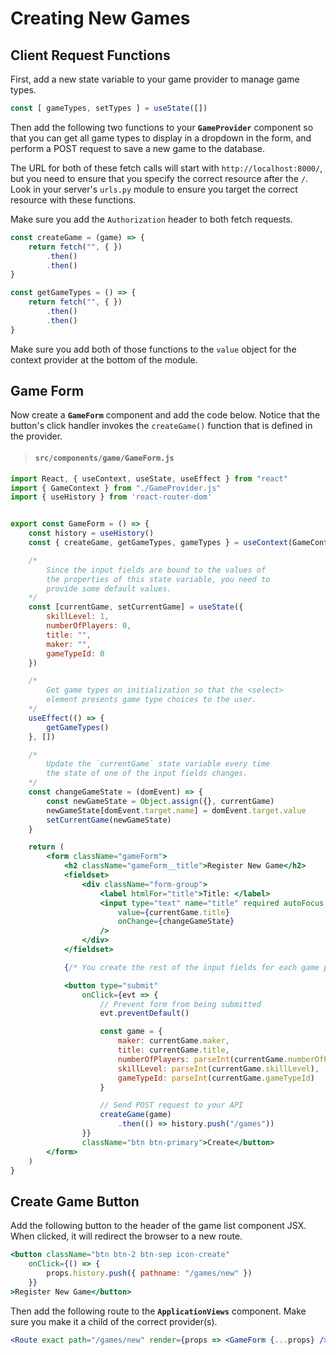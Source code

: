 # Creating New Games

## Client Request Functions

First, add a new state variable to your game provider to manage game types.

```jsx
const [ gameTypes, setTypes ] = useState([])
```

Then add the following two functions to your **`GameProvider`** component so that you can get all game types to display in a dropdown in the form, and perform a POST request to save a new game to the database.

The URL for both of these fetch calls will start with `http://localhost:8000/`, but you need to ensure that you specify the correct resource after the `/`. Look in your server's `urls.py` module to ensure you target the correct resource with these functions.

Make sure you add the `Authorization` header to both fetch requests.

```jsx
const createGame = (game) => {
    return fetch("", { })
        .then()
        .then()
}

const getGameTypes = () => {
    return fetch("", { })
        .then()
        .then()
}
```

Make sure you add both of those functions to the `value` object for the context provider at the bottom of the module.

## Game Form

Now create a **`GameForm`** component and add the code below. Notice that the button's click handler invokes the `createGame()` function that is defined in the provider.

> #### `src/components/game/GameForm.js`

```jsx
import React, { useContext, useState, useEffect } from "react"
import { GameContext } from "./GameProvider.js"
import { useHistory } from 'react-router-dom'


export const GameForm = () => {
    const history = useHistory()
    const { createGame, getGameTypes, gameTypes } = useContext(GameContext)

    /*
        Since the input fields are bound to the values of
        the properties of this state variable, you need to
        provide some default values.
    */
    const [currentGame, setCurrentGame] = useState({
        skillLevel: 1,
        numberOfPlayers: 0,
        title: "",
        maker: "",
        gameTypeId: 0
    })

    /*
        Get game types on initialization so that the <select>
        element presents game type choices to the user.
    */
    useEffect(() => {
        getGameTypes()
    }, [])

    /*
        Update the `currentGame` state variable every time
        the state of one of the input fields changes.
    */
    const changeGameState = (domEvent) => {
        const newGameState = Object.assign({}, currentGame)
        newGameState[domEvent.target.name] = domEvent.target.value
        setCurrentGame(newGameState)
    }

    return (
        <form className="gameForm">
            <h2 className="gameForm__title">Register New Game</h2>
            <fieldset>
                <div className="form-group">
                    <label htmlFor="title">Title: </label>
                    <input type="text" name="title" required autoFocus className="form-control"
                        value={currentGame.title}
                        onChange={changeGameState}
                    />
                </div>
            </fieldset>

            {/* You create the rest of the input fields for each game property */}

            <button type="submit"
                onClick={evt => {
                    // Prevent form from being submitted
                    evt.preventDefault()

                    const game = {
                        maker: currentGame.maker,
                        title: currentGame.title,
                        numberOfPlayers: parseInt(currentGame.numberOfPlayers),
                        skillLevel: parseInt(currentGame.skillLevel),
                        gameTypeId: parseInt(currentGame.gameTypeId)
                    }

                    // Send POST request to your API
                    createGame(game)
                        .then(() => history.push("/games"))
                }}
                className="btn btn-primary">Create</button>
        </form>
    )
}
```

## Create Game Button

Add the following button to the header of the game list component JSX. When clicked, it will redirect the browser to a new route.

```jsx
<button className="btn btn-2 btn-sep icon-create"
    onClick={() => {
        props.history.push({ pathname: "/games/new" })
    }}
>Register New Game</button>
```

Then add the following route to the **`ApplicationViews`** component. Make sure you make it a child of the correct provider(s).

```jsx
<Route exact path="/games/new" render={props => <GameForm {...props} />} />
```
